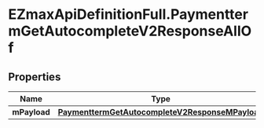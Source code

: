 # EZmaxApiDefinitionFull.PaymenttermGetAutocompleteV2ResponseAllOf

## Properties

Name | Type | Description | Notes
------------ | ------------- | ------------- | -------------
**mPayload** | [**PaymenttermGetAutocompleteV2ResponseMPayload**](PaymenttermGetAutocompleteV2ResponseMPayload.md) |  | 



